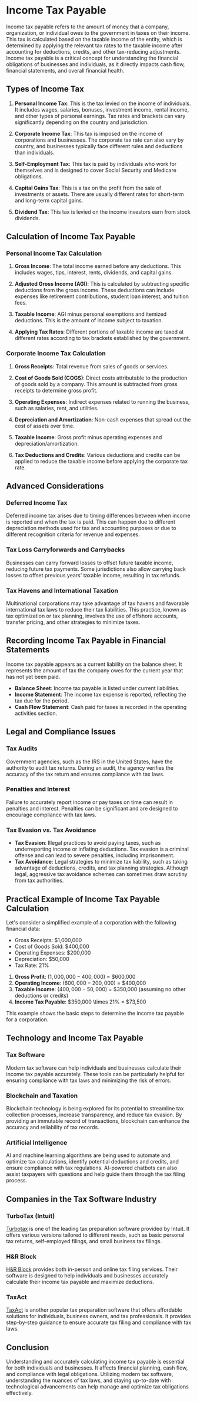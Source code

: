 # Income Tax Payable

Income tax payable refers to the amount of money that a company, organization, or individual owes to the government in taxes on their income. This tax is calculated based on the taxable income of the entity, which is determined by applying the relevant tax rates to the taxable income after accounting for deductions, credits, and other tax-reducing adjustments. Income tax payable is a critical concept for understanding the financial obligations of businesses and individuals, as it directly impacts cash flow, financial statements, and overall financial health.

## Types of Income Tax

1. **Personal Income Tax**: This is the tax levied on the income of individuals. It includes wages, salaries, bonuses, investment income, rental income, and other types of personal earnings. Tax rates and brackets can vary significantly depending on the country and jurisdiction.

2. **Corporate Income Tax**: This tax is imposed on the income of corporations and businesses. The corporate tax rate can also vary by country, and businesses typically face different rules and deductions than individuals.

3. **Self-Employment Tax**: This tax is paid by individuals who work for themselves and is designed to cover Social Security and Medicare obligations. 

4. **Capital Gains Tax**: This is a tax on the profit from the sale of investments or assets. There are usually different rates for short-term and long-term capital gains.

5. **Dividend Tax**: This tax is levied on the income investors earn from stock dividends.

## Calculation of Income Tax Payable

### Personal Income Tax Calculation

1. **Gross Income**: The total income earned before any deductions. This includes wages, tips, interest, rents, dividends, and capital gains.

2. **Adjusted Gross Income (AGI)**: This is calculated by subtracting specific deductions from the gross income. These deductions can include expenses like retirement contributions, student loan interest, and tuition fees.

3. **Taxable Income**: AGI minus personal exemptions and itemized deductions. This is the amount of income subject to taxation.

4. **Applying Tax Rates**: Different portions of taxable income are taxed at different rates according to tax brackets established by the government.

### Corporate Income Tax Calculation

1. **Gross Receipts**: Total revenue from sales of goods or services.

2. **Cost of Goods Sold (COGS)**: Direct costs attributable to the production of goods sold by a company. This amount is subtracted from gross receipts to determine gross profit.

3. **Operating Expenses**: Indirect expenses related to running the business, such as salaries, rent, and utilities.

4. **Depreciation and Amortization**: Non-cash expenses that spread out the cost of assets over time.

5. **Taxable Income**: Gross profit minus operating expenses and depreciation/amortization.

6. **Tax Deductions and Credits**: Various deductions and credits can be applied to reduce the taxable income before applying the corporate tax rate.

## Advanced Considerations

### Deferred Income Tax

Deferred income tax arises due to timing differences between when income is reported and when the tax is paid. This can happen due to different depreciation methods used for tax and accounting purposes or due to different recognition criteria for revenue and expenses. 

### Tax Loss Carryforwards and Carrybacks

Businesses can carry forward losses to offset future taxable income, reducing future tax payments. Some jurisdictions also allow carrying back losses to offset previous years' taxable income, resulting in tax refunds.

### Tax Havens and International Taxation

Multinational corporations may take advantage of tax havens and favorable international tax laws to reduce their tax liabilities. This practice, known as tax optimization or tax planning, involves the use of offshore accounts, transfer pricing, and other strategies to minimize taxes.

## Recording Income Tax Payable in Financial Statements

Income tax payable appears as a current liability on the balance sheet. It represents the amount of tax the company owes for the current year that has not yet been paid. 

- **Balance Sheet**: Income tax payable is listed under current liabilities.
- **Income Statement**: The income tax expense is reported, reflecting the tax due for the period.
- **Cash Flow Statement**: Cash paid for taxes is recorded in the operating activities section.

## Legal and Compliance Issues

### Tax Audits

Government agencies, such as the IRS in the United States, have the authority to audit tax returns. During an audit, the agency verifies the accuracy of the tax return and ensures compliance with tax laws.

### Penalties and Interest

Failure to accurately report income or pay taxes on time can result in penalties and interest. Penalties can be significant and are designed to encourage compliance with tax laws.

### Tax Evasion vs. Tax Avoidance

- **Tax Evasion**: Illegal practices to avoid paying taxes, such as underreporting income or inflating deductions. Tax evasion is a criminal offense and can lead to severe penalties, including imprisonment.
- **Tax Avoidance**: Legal strategies to minimize tax liability, such as taking advantage of deductions, credits, and tax planning strategies. Although legal, aggressive tax avoidance schemes can sometimes draw scrutiny from tax authorities.

## Practical Example of Income Tax Payable Calculation

Let's consider a simplified example of a corporation with the following financial data:

- Gross Receipts: $1,000,000
- Cost of Goods Sold: $400,000
- Operating Expenses: $200,000
- Depreciation: $50,000
- Tax Rate: 21%

1. **Gross Profit**: $(1,000,000 - 400,000)$ = $600,000
2. **Operating Income**: $(600,000 - 200,000)$ = $400,000
3. **Taxable Income**: $(400,000 - 50,000)$ = $350,000 (assuming no other deductions or credits)
4. **Income Tax Payable**: $350,000 \times 21\% = $73,500

This example shows the basic steps to determine the income tax payable for a corporation.

## Technology and Income Tax Payable

### Tax Software

Modern tax software can help individuals and businesses calculate their income tax payable accurately. These tools can be particularly helpful for ensuring compliance with tax laws and minimizing the risk of errors.

### Blockchain and Taxation

Blockchain technology is being explored for its potential to streamline tax collection processes, increase transparency, and reduce tax evasion. By providing an immutable record of transactions, blockchain can enhance the accuracy and reliability of tax records.

### Artificial Intelligence

AI and machine learning algorithms are being used to automate and optimize tax calculations, identify potential deductions and credits, and ensure compliance with tax regulations. AI-powered chatbots can also assist taxpayers with questions and help guide them through the tax filing process.

## Companies in the Tax Software Industry

### TurboTax (Intuit)

[Turbotax](https://turbotax.intuit.com/) is one of the leading tax preparation software provided by Intuit. It offers various versions tailored to different needs, such as basic personal tax returns, self-employed filings, and small business tax filings.

### H&R Block

[H&R Block](https://www.hrblock.com/) provides both in-person and online tax filing services. Their software is designed to help individuals and businesses accurately calculate their income tax payable and maximize deductions.

### TaxAct

[TaxAct](https://www.taxact.com/) is another popular tax preparation software that offers affordable solutions for individuals, business owners, and tax professionals. It provides step-by-step guidance to ensure accurate tax filing and compliance with tax laws.

## Conclusion

Understanding and accurately calculating income tax payable is essential for both individuals and businesses. It affects financial planning, cash flow, and compliance with legal obligations. Utilizing modern tax software, understanding the nuances of tax laws, and staying up-to-date with technological advancements can help manage and optimize tax obligations effectively.